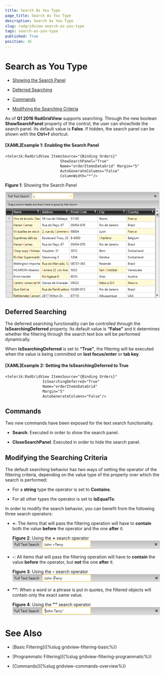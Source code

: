 ```yaml
---
title: Search As You Type
page_title: Search As You Type
description: Search As You Type
slug: radgridview-search-as-you-type
tags: search-as-you-type
published: True
position: 16
---
```


# Search as You Type

* [Showing the Search Panel](#enabling-the-search-panel)

* [Deferred Searching](#deferred-searching)

* [Commands](#commands)

* [Modifying the Searching Criteria](#modifying-the-searching-criteria)

As of __Q1 2016 RadGridView__ supports searching. Through the new boolean __ShowSearchPanel__ property of the control, the user can show/hide the search panel. Its default value is __False__. If hidden, the search panel can be shown with the __Ctrl+f__ shortcut.


#### __[XAML]Example 1: Enabling the Search Panel__

	<telerik:RadGridView ItemsSource="{Binding Orders}"     
							 ShowSearchPanel="True"
                             Name="orderItemsDataGrid" Margin="5" 
							 AutoGenerateColumns="False" 
							 ColumnWidth="*"/>

__Figure 1__: Showing the Search Panel

![](images/gridview-textsearch-showsearchpanel.png)

## Deferred Searching

The deferred searching functionality can be controlled through the __IsSearchingDeferred__ property. Its default value is __“False”__ and it determines whether the filtering through the search text box will be performed dynamically. 

When __IsSearchingDeferred__ is set to __“True”__, the filtering will be executed when the value is being committed on __lost focus/enter__ or __tab key__. 

#### __[XAML]Example 2: Setting the IsSearchingDeferred to True__

	<telerik:RadGridView ItemsSource="{Binding Orders}"
					 IsSearchingDeferred="True"
                     Name="orderItemsDataGrid" 
                     Margin="5" 
                     AutoGenerateColumns="False"/>

## Commands

Two new commands have been exposed for the text search functionality. 

- __Search__: Executed in order to show the search panel.

- __CloseSearchPanel__: Executed in order to hide the search panel.

## Modifying the Searching Criteria

The default searching behavior has two ways of setting the operator of the filtering criteria, depending on the value type of the property over which the search is performed:

- For a __string__ type the operator is set to __Contains__.

- For all other types the operator is set to __IsEqualTo__.

In order to modify the search behavior, you can benefit from the following three search operators:

- __+__: The items that will pass the filtering operation will have to __contain__ both the value __before__ the operator and the one __after__ it.

	__Figure 2__: Using the __+__ search operator	
	![](images/gridview-textsearch-plus-operator.png)

- __-__: All items that will pass the filtering operation will have to  __contain__ the value __before__ the operator, but __not__ the one __after__ it.

	__Figure 3__: Using the __-__ search operator	
	![](images/gridview-textsearch-minus-operator.png)

- __""__: When a word or a phrase is put in quotes, the filtered objects will contain only the exact same value.

	__Figure 4__: Using the __""__ search operator	
	![](images/gridview-textsearch-quotes-operator.png)

# See Also


* [Basic Filtering]({%slug gridview-filtering-basic%})

* [Programmatic Filtering]({%slug gridview-filtering-programmatic%})

* [Commands]({%slug gridview-commands-overview%})


